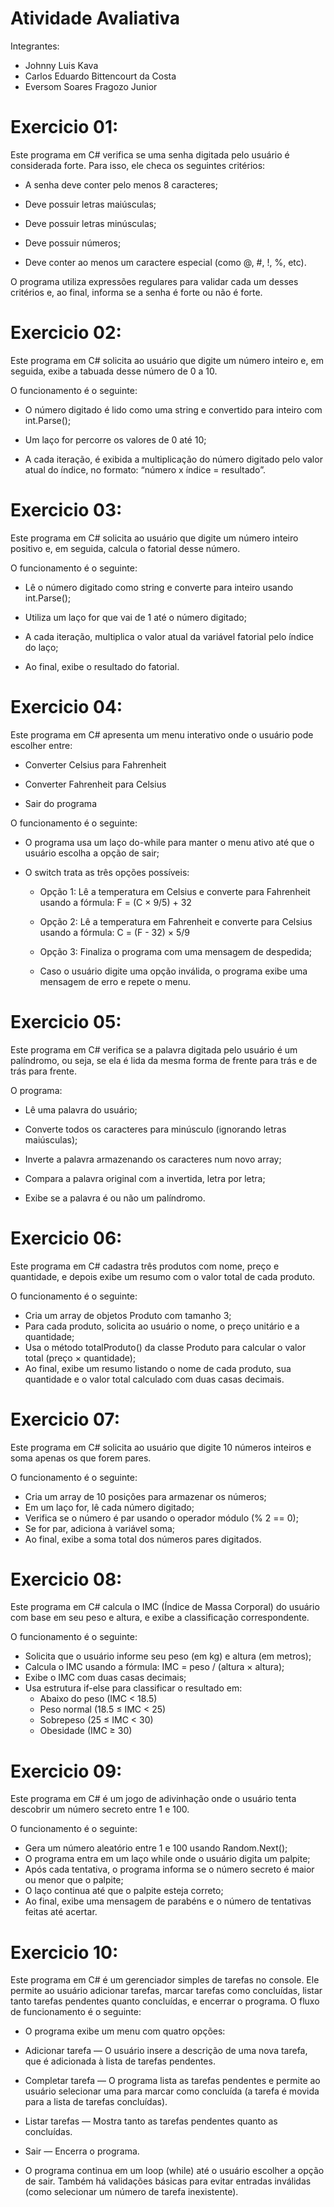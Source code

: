 # Atividade Avaliativa

Integrantes:
 - Johnny Luis Kava
 - Carlos Eduardo Bittencourt da Costa
 - Eversom Soares Fragozo Junior

# Exercicio 01:

Este programa em C# verifica se uma senha digitada pelo usuário é considerada forte.
Para isso, ele checa os seguintes critérios:

- A senha deve conter pelo menos 8 caracteres;

- Deve possuir letras maiúsculas;

- Deve possuir letras minúsculas;

- Deve possuir números;

- Deve conter ao menos um caractere especial (como @, #, !, %, etc).

O programa utiliza expressões regulares para validar cada um desses critérios e, ao final, informa se a senha é forte ou não é forte.

# Exercicio 02:

Este programa em C# solicita ao usuário que digite um número inteiro e, em seguida, exibe a tabuada desse número de 0 a 10.

O funcionamento é o seguinte:

- O número digitado é lido como uma string e convertido para inteiro com int.Parse();

- Um laço for percorre os valores de 0 até 10;

- A cada iteração, é exibida a multiplicação do número digitado pelo valor atual do índice, no formato:
“número x índice = resultado”.

# Exercicio 03:

Este programa em C# solicita ao usuário que digite um número inteiro positivo e, em seguida, calcula o fatorial desse número.

O funcionamento é o seguinte:

- Lê o número digitado como string e converte para inteiro usando int.Parse();

- Utiliza um laço for que vai de 1 até o número digitado;

- A cada iteração, multiplica o valor atual da variável fatorial pelo índice do laço;

- Ao final, exibe o resultado do fatorial.

# Exercicio 04:

Este programa em C# apresenta um menu interativo onde o usuário pode escolher entre:

- Converter Celsius para Fahrenheit

- Converter Fahrenheit para Celsius

- Sair do programa

O funcionamento é o seguinte:

- O programa usa um laço do-while para manter o menu ativo até que o usuário escolha a opção de sair;

- O switch trata as três opções possíveis:

    -  Opção 1: Lê a temperatura em Celsius e converte para Fahrenheit usando a fórmula:
       F = (C × 9/5) + 32

    -  Opção 2: Lê a temperatura em Fahrenheit e converte para Celsius usando a fórmula:
       C = (F - 32) × 5/9

    -  Opção 3: Finaliza o programa com uma mensagem de despedida;

    -  Caso o usuário digite uma opção inválida, o programa exibe uma mensagem de erro e repete o menu.

# Exercicio 05:

Este programa em C# verifica se a palavra digitada pelo usuário é um palíndromo, ou seja, se ela é lida da mesma forma de frente para trás e de trás para frente.

O programa:

- Lê uma palavra do usuário;

- Converte todos os caracteres para minúsculo (ignorando letras maiúsculas);

- Inverte a palavra armazenando os caracteres num novo array;

- Compara a palavra original com a invertida, letra por letra;

- Exibe se a palavra é ou não um palíndromo.


# Exercicio 06:
Este programa em C# cadastra três produtos com nome, preço e quantidade, e depois exibe um resumo com o valor total de cada produto.

O funcionamento é o seguinte:
- Cria um array de objetos Produto com tamanho 3;
- Para cada produto, solicita ao usuário o nome, o preço unitário e a quantidade;
- Usa o método totalProduto() da classe Produto para calcular o valor total (preço × quantidade);
- Ao final, exibe um resumo listando o nome de cada produto, sua quantidade e o valor total calculado com duas casas decimais.


# Exercicio 07:
Este programa em C# solicita ao usuário que digite 10 números inteiros e soma apenas os que forem pares.

O funcionamento é o seguinte:
- Cria um array de 10 posições para armazenar os números;
- Em um laço for, lê cada número digitado;
- Verifica se o número é par usando o operador módulo (% 2 == 0);
- Se for par, adiciona à variável soma;
- Ao final, exibe a soma total dos números pares digitados.


# Exercicio 08:
Este programa em C# calcula o IMC (Índice de Massa Corporal) do usuário com base em seu peso e altura, e exibe a classificação correspondente.

O funcionamento é o seguinte:
- Solicita que o usuário informe seu peso (em kg) e altura (em metros);
- Calcula o IMC usando a fórmula: IMC = peso / (altura × altura);
- Exibe o IMC com duas casas decimais;
- Usa estrutura if-else para classificar o resultado em:
  - Abaixo do peso (IMC < 18.5)
  - Peso normal (18.5 ≤ IMC < 25)
  - Sobrepeso (25 ≤ IMC < 30)
  - Obesidade (IMC ≥ 30)


# Exercicio 09:
Este programa em C# é um jogo de adivinhação onde o usuário tenta descobrir um número secreto entre 1 e 100.

O funcionamento é o seguinte:
- Gera um número aleatório entre 1 e 100 usando Random.Next();
- O programa entra em um laço while onde o usuário digita um palpite;
- Após cada tentativa, o programa informa se o número secreto é maior ou menor que o palpite;
- O laço continua até que o palpite esteja correto;
- Ao final, exibe uma mensagem de parabéns e o número de tentativas feitas até acertar.

# Exercicio 10:
Este programa em C# é um gerenciador simples de tarefas no console. Ele permite ao usuário adicionar tarefas, marcar tarefas como concluídas, listar tanto tarefas pendentes quanto concluídas, e encerrar o programa. O fluxo de funcionamento é o seguinte:

- O programa exibe um menu com quatro opções:
 - Adicionar tarefa — O usuário insere a descrição de uma nova tarefa, que é adicionada à lista de tarefas pendentes.
 - Completar tarefa — O programa lista as tarefas pendentes e permite ao usuário selecionar uma para marcar como concluída (a tarefa é movida para a lista de tarefas concluídas).
 - Listar tarefas — Mostra tanto as tarefas pendentes quanto as concluídas.
 - Sair — Encerra o programa.

- O programa continua em um loop (while) até o usuário escolher a opção de sair. Também há validações básicas para evitar entradas inválidas (como selecionar um número de tarefa inexistente).
